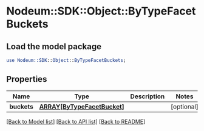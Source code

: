 # Nodeum::SDK::Object::ByTypeFacetBuckets

## Load the model package
```perl
use Nodeum::SDK::Object::ByTypeFacetBuckets;
```

## Properties
Name | Type | Description | Notes
------------ | ------------- | ------------- | -------------
**buckets** | [**ARRAY[ByTypeFacetBucket]**](ByTypeFacetBucket.md) |  | [optional] 

[[Back to Model list]](../README.md#documentation-for-models) [[Back to API list]](../README.md#documentation-for-api-endpoints) [[Back to README]](../README.md)


